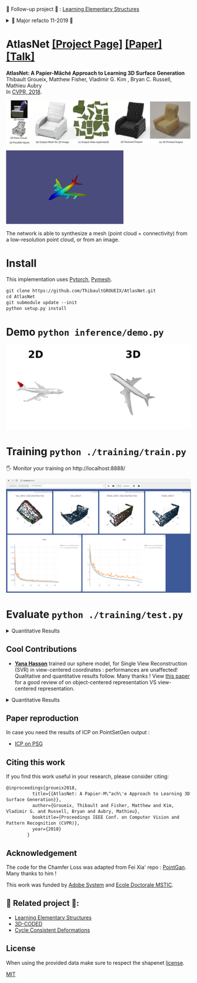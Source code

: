 🚀 Follow-up project 🚀 : [Learning Elementary Structures](https://github.com/TheoDEPRELLE/AtlasNetV2)

<details><summary>🚀 Major refacto 11-2019 🚀 </summary>
- [x] Factorize SVR and autoencoder
- [x] factorise Square template and Sphere
- [x] Add latent vector as bias (30% speedup)
- [x] remove last th in decoder
- [x] make large .pth tensor with all pointclouds in cache(drop the nasty Chunk_reader)
- [x] make-it multi-gpu
- [x] add netvision results
- [x] rewrite main script object-oriented 
- [x] check that everything works in latest pytorch version
- [x] Add more layer by default and flag for the number of layers
- [x] Add a flag to generate a mesh directly
- [x] Add a python setup install ( that update the submodule, and install the right packages)
- [x] Make sure GPU are used at 100%
- [x] Add f-score in Chamfer + report f-score
- [x] Get rid of shapenet_v2 data and use v1!
- [x] fix path no more sys.path.append
- [x] shapenet 55
- [x] Make minimal dependencies
</details>



# AtlasNet [[Project Page]](http://imagine.enpc.fr/~groueixt/atlasnet/) [[Paper]](https://arxiv.org/abs/1802.05384) [[Talk]](http://imagine.enpc.fr/~groueixt/atlasnet/atlasnet_slides_spotlight_CVPR.pptx)

**AtlasNet: A Papier-Mâché Approach to Learning 3D Surface Generation** <br>
Thibault Groueix,  Matthew Fisher, Vladimir G. Kim , Bryan C. Russell, Mathieu Aubry  <br>
In [CVPR, 2018](http://cvpr2018.thecvf.com/).


![teaset](pictures/teaser.small.png)    

![result](pictures/plane.gif)



The network is able to synthesize a mesh (point cloud + connectivity) from a low-resolution point cloud, or from an image.



# Install

This implementation uses [Pytorch](http://pytorch.org/), [Pymesh](https://github.com/PyMesh/PyMesh). 

```shell
git clone https://github.com/ThibaultGROUEIX/AtlasNet.git
cd AtlasNet
git submodule update --init
python setup.py install
```



# Demo   ```python inference/demo.py```



![input](./pictures/2D3D.png)    




# Training  ```python ./training/train.py```



:raised_hand_with_fingers_splayed: Monitor your training on http://localhost:8888/

![visdom](pictures/visdom2.png)



# Evaluate  ```python ./training/test.py```


<details><summary>Quantitative Results </summary>


The number reported are the chamfer distance, the f-score and the [metro](https://github.com/ThibaultGROUEIX/AtlasNet/issues/34) distance.

| Method | Chamfer⁽⁰⁾ | Fscore |Metro|GPU memory|Total Train time|
| ---------- | --------------------- | --------------------- | --------------------- | --------------------- | --------------------- |
| Autoencoder 25 Squares | - | -   |-|-|-|
| Autoencoder 1 Sphere              | - |-|-|-|-|
| SingleView 25  Squares   | - |-|-|-|-|
| SingleView 1 Sphere |- |-|-|-|-|

⁽⁰⁾  computed between 2500 ground truth points and 2500 reconstructed points.

⁽¹⁾ with the flag ```--accelerated_chamfer 1```.

⁽²⁾this is only an estimate, the code is not optimised.  The easiest way to enhance it would be to preload the training data to use the GPU at 100%. Time computed with the flag ```--accelerated_chamfer 1```.
Visualisation 

The generated 3D models' surfaces are not oriented. As a consequence, some area will appear dark if you directly visualize the results in [Meshlab](http://www.meshlab.net/). You have to incorporate your own fragment shader in Meshlab, that flip the normals in they are hit by a ray from the wrong side. An exemple is given for the [Phong BRDF](https://en.wikipedia.org/wiki/Phong_reflection_model).

```shell
sudo mv /usr/share/meshlab/shaders/phong.frag /usr/share/meshlab/shaders/phong.frag.bak
sudo cp auxiliary/phong.frag /usr/share/meshlab/shaders/phong.frag #restart Meshlab
```

</details>

### 



## Cool Contributions

* **[Yana Hasson](https://github.com/hassony2)** trained our sphere model, for Single View Reconstruction (SVR) in view-centered coordinates : performances are unaffected! Qualitative and quantitative results follow. Many thanks !
View [this paper](http://openaccess.thecvf.com/content_cvpr_2018/CameraReady/3826.pdf) for a good review of on object-centered representation VS view-centered representation.

<details><summary>Quantitative Results </summary>



| frame | Average recontruction error for SVR (x1000) : chamfer distance on input pointcloud and reconstruction of size 2500 pts|
| ---------- | -------------------- |
| object-centered | 4.87⁽⁴⁾ |
| view-centered    | 4.88   |

<img src="pictures/chair_yana.png" style="zoom:55%" /><img src="pictures/car_yana.png" style="zoom:60%" />

⁽⁴⁾ Trained with Atlasnet v2 (with learning rate scheduler : slightly better than the paper's result)

</details>


## Paper reproduction 

In case you need the results of ICP on PointSetGen output :

* [ICP on PSG](https://cloud.enpc.fr/s/3a7Xg9RzIsgmofw)



## Citing this work

If you find this work useful in your research, please consider citing:

```
@inproceedings{groueix2018,
          title={{AtlasNet: A Papier-M\^ach\'e Approach to Learning 3D Surface Generation}},
          author={Groueix, Thibault and Fisher, Matthew and Kim, Vladimir G. and Russell, Bryan and Aubry, Mathieu},
          booktitle={Proceedings IEEE Conf. on Computer Vision and Pattern Recognition (CVPR)},
          year={2018}
        }
```

### 

## Acknowledgement

The code for the Chamfer Loss was adapted from Fei Xia' repo : [PointGan](https://github.com/fxia22/pointGAN). Many thanks to him !

This work was funded by [Adobe System](https://github.com/fxia22/pointGAN) and [Ecole Doctorale MSTIC](http://www.univ-paris-est.fr/fr/-ecole-doctorale-mathematiques-et-stic-mstic-ed-532/).



## 🚀 Related project 🚀:

*  [Learning Elementary Structures](https://github.com/TheoDEPRELLE/AtlasNetV2)
*  [3D-CODED](https://github.com/ThibaultGROUEIX/3D-CODED)
*  [Cycle Consistent Deformations](https://github.com/ThibaultGROUEIX/CycleConsistentDeformation)

## License

When using the provided data make sure to respect the shapenet [license](https://shapenet.org/terms).

[MIT](https://github.com/ThibaultGROUEIX/AtlasNet/blob/master/license_MIT)




```